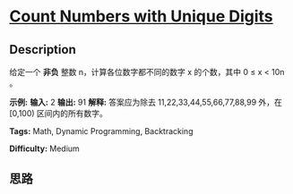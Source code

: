 # [Count Numbers with Unique Digits][title]

## Description

给定一个 **非负** 整数 n，计算各位数字都不同的数字 x 的个数，其中 0 ≤ x < 10n 。

**示例:**
            **输入:** 2    **输出:** 91     **解释:** 答案应为除去 11,22,33,44,55,66,77,88,99 外，在 [0,100) 区间内的所有数字。    


**Tags:** Math, Dynamic Programming, Backtracking

**Difficulty:** Medium

## 思路

[title]: https://leetcode-cn.com/problems/count-numbers-with-unique-digits
